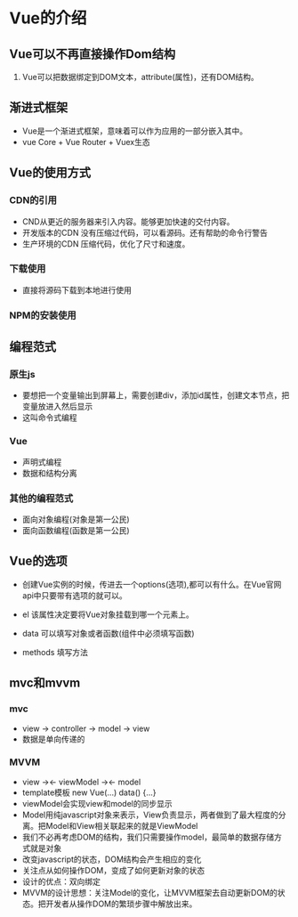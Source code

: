 # Vue的介绍

## Vue可以不再直接操作Dom结构

1. Vue可以把数据绑定到DOM文本，attribute(属性)，还有DOM结构。

## 渐进式框架

* Vue是一个渐进式框架，意味着可以作为应用的一部分嵌入其中。
* vue Core + Vue Router + Vuex生态

## Vue的使用方式

### CDN的引用

* CND从更近的服务器来引入内容。能够更加快速的交付内容。
* 开发版本的CDN 没有压缩过代码，可以看源码。还有帮助的命令行警告
* 生产环境的CDN 压缩代码，优化了尺寸和速度。

### 下载使用

* 直接将源码下载到本地进行使用

### NPM的安装使用

## 编程范式

### 原生js

* 要想把一个变量输出到屏幕上，需要创建div，添加id属性，创建文本节点，把变量放进入然后显示
* 这叫命令式编程

### Vue

* 声明式编程
* 数据和结构分离

### 其他的编程范式

* 面向对象编程(对象是第一公民)
* 面向函数编程(函数是第一公民)

## Vue的选项

* 创建Vue实例的时候，传进去一个options(选项),都可以有什么。在Vue官网api中只要带有选项的就可以。

* el 该属性决定要将Vue对象挂载到哪一个元素上。
* data 可以填写对象或者函数(组件中必须填写函数)
* methods 填写方法

## mvc和mvvm

### mvc

* view -> controller -> model -> view
* 数据是单向传递的

### MVVM

* view       -><-      viewModel    -><-     model
* template模板        new Vue(...)         data() {...}
* viewModel会实现view和model的同步显示
* Model用纯javascript对象来表示，View负责显示，两者做到了最大程度的分离。把Model和View相关联起来的就是ViewModel
* 我们不必再考虑DOM的结构，我们只需要操作model，最简单的数据存储方式就是对象
* 改变javascript的状态，DOM结构会产生相应的变化
* 关注点从如何操作DOM，变成了如何更新对象的状态
* 设计的优点：双向绑定
* MVVM的设计思想：关注Model的变化，让MVVM框架去自动更新DOM的状态。把开发者从操作DOM的繁琐步骤中解放出来。
